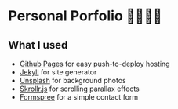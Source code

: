 Personal Porfolio 👨🏽‍🎓💼 
=========================

## What I used
- [Github Pages](https://pages.github.com/) for easy push-to-deploy hosting
- [Jekyll](http://startbootstrap.com/template-overviews/freelancer/) for site generator
- [Unsplash](https://unsplash.com/) for background photos
- [Skrollr.js](https://github.com/Prinzhorn/skrollr) for scrolling parallax effects
- [Formspree](https://formspree.io/) for a simple contact form

